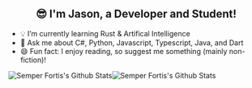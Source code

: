 <h2 align="center">😎 I'm Jason, a Developer and Student!</h2>

- 💡  I’m currently learning Rust & Artifical Intelligence
- 💬 Ask me about C#, Python, Javascript, Typescript, Java, and Dart
- 😄 Fun fact: I enjoy reading, so suggest me something (mainly non-fiction)!

<img align="center" src="https://github-readme-stats.vercel.app/api?username=SemperFortis&&show_icons=true&count_private=true&hide_border=true&hide_title=true&bg_color=ffffff" alt="Semper Fortis's Github Stats"><img align="center" src="https://github-readme-stats.vercel.app/api/top-langs/?username=SemperFortis&layout=compact&hide_border=true&bg_color=ffffff" alt="Semper Fortis's Github Stats">
